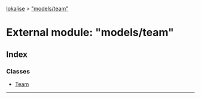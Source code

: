 [lokalise](../README.md) > ["models/team"](../modules/_models_team_.md)

# External module: "models/team"

## Index

### Classes

* [Team](../classes/_models_team_.team.md)

---

